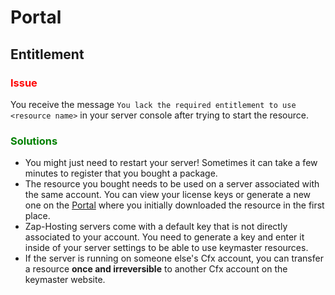 
# Portal

## Entitlement

### <font style="color:red;">Issue</font>

You receive the message `You lack the required entitlement to use <resource name>` in your server 
console after trying to start the resource.

### <font style="color:green;">Solutions</font>

- You might just need to restart your server! Sometimes it can take a few minutes to register that 
you bought a package.
- The resource you bought needs to be used on a server associated with the same account. You can 
view your license keys or generate a new one on the [Portal](https://portal.cfx.re/) where you 
initially downloaded the resource in the first place.
- Zap-Hosting servers come with a default key that is not directly associated to your account. You 
need to generate a key and enter it inside of your server settings to be able to use keymaster 
resources.
- If the server is running on someone else's Cfx account, you can transfer a resource **once and 
irreversible** to another Cfx account on the keymaster website.
